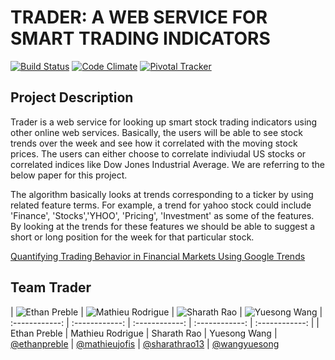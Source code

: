 # TRADER: A WEB SERVICE FOR SMART TRADING INDICATORS  

[![Build Status](https://api.travis-ci.org/scalableinternetservices/Team-Trader.svg)](https://travis-ci.org/scalableinternetservices/Team-Trader)
[![Code Climate](https://codeclimate.com/github/scalableinternetservices/Team-Trader/badges/gpa.svg)](https://codeclimate.com/github/scalableinternetservices/Team-Trader)
[![Pivotal Tracker](http://img.shields.io/badge/Pivotal-Tracker-blue.svg)](https://www.pivotaltracker.com/n/projects/1445314)  

## Project Description
Trader is a web service for looking up smart stock trading indicators using other online web services. Basically, the users will be able to see stock trends over the week
and see how it correlated with the moving stock prices. The users can either choose to correlate indiviudal US stocks or correlated indices like Dow Jones Industrial Average.
We are referring to the below paper for this project.

The algorithm basically looks at trends corresponding to a ticker by using related feature terms. For example, a trend for yahoo stock could 
include 'Finance', 'Stocks','YHOO', 'Pricing', 'Investment' as some of the features. By looking at the trends for these features we should 
be able to suggest a short or long position for the week for that particular stock.

[Quantifying Trading Behavior in Financial Markets Using Google Trends](http://www.nature.com/articles/srep01684?__hstc=113740504.2a1e835c34ab7bf88e972fdd7a7debc8.1423008000061.1423008000062.1423008000063.1&__hssc=113740504.1.1423008000064&__hsfp=3972014050)  

## Team Trader 
| ![Ethan Preble](https://media.licdn.com/mpr/mpr/shrinknp_400_400/p/5/005/048/3c1/2f09637.jpg) | ![Mathieu Rodrigue](https://media.licdn.com/mpr/mpr/shrinknp_400_400/p/8/005/023/28b/2aa0318.jpg) | ![Sharath Rao](https://media.licdn.com/mpr/mpr/shrinknp_400_400/AAEAAQAAAAAAAAS5AAAAJDFlZGZhYmE5LWJmYzItNGZjMi1hZjZlLTVkZTUwZTBkYWJlMg.jpg) | ![Yuesong Wang](https://avatars3.githubusercontent.com/u/4965784?v=3&s=460)
| :------------: | :------------: | :------------: | :------------: | :------------: | 
| Ethan Preble | Mathieu Rodrigue | Sharath Rao | Yuesong Wang
| [@ethanpreble](https://github.com/ethanpreble) | [@mathieujofis](https://github.com/mathieujofis) | [@sharathrao13](https://github.com/sharathrao13) | [@wangyuesong](https://github.com/wangyuesong)

